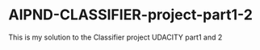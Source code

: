 # AIPND-CLASSIFIER-project-part1-2
This is my solution to the Classifier project UDACITY  part1 and 2
